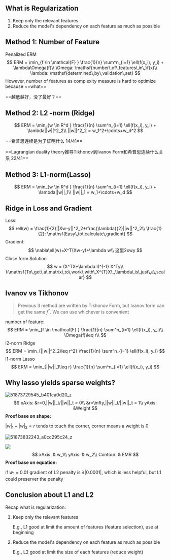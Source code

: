 ## What is Regularization

1. Keep only the relevant features
2. Reduce the model's dependency on each feature as much as possible

## Method 1:  Number of Feature

Penalized ERM
$$
ERM = \min_{f \in \mathcal{F} } \frac{1}{n} \sum^n_{i=1} \ell(f(x_i), y_i) + \lambda\Omega(f)\\
\Omega: \mathsf{number\,of\,features\,in\,}f(x)\\
\lambda: \mathsf{determined\,by\,validation\,set}
$$
However, number of features as complexity measure is hard to optimize because ==what==

==越低越好，没了最好？==

## Method 2: L2 -norm (Ridge)

$$
ERM = \min_{w \in R^d } \frac{1}{n} \sum^n_{i=1} \ell(f(x_i), y_i) + \lambda||w||^2_2\\
||w||^2_2 = w_1^2+\cdots+w_d^2
$$

==希普思连续是为了证明什么 14/41==

==Lagrangian duality theory推导Tikhonov到Ivanov Form和希普思连续什么关系 22/41==

## Method 3: L1-norm(Lasso)

$$
ERM = \min_{w \in R^d } \frac{1}{n} \sum^n_{i=1} \ell(f(x_i), y_i) + \lambda||w||_1\\
||w||_1 = w_1+\cdots+w_d
$$

## Ridge in Loss and Gradient

Loss:
$$
\ell(w) = \frac{1}{2}||Xw-y||^2_2+\frac{\lambda}{2}||w||^2_2\\
\frac{1}{2}: \mathsf{Easy\,to\,calculate\,gradient}
$$
Gradient:
$$
\nabla\ell(w)=X^T(Xw-y)+\lambda w\\
这里2xwy
$$
Close form Solution
$$
w = (X^TX+\lambda I)^{-1} X^Ty\\
I:\mathsf{To\,get\,a\,matrix\,to\,work\,with\,X^{T}X\,,\lambda\,is\,just\,a\,scalar}
$$

## Ivanov vs Tikhonov

> Previous 3 method are written by Tikhonov Form, but Ivanov form can get the same $f^*$. We can use whichever is convenient

number of feature:
$$
ERM = \min_{f \in \mathcal{F} } \frac{1}{n} \sum^n_{i=1} \ell(f(x_i), y_i)\\
\Omega(f)\leq r\\
$$
l2-norm Ridge
$$
ERM = \min_{||w||^2_2\leq r^2} \frac{1}{n} \sum^n_{i=1} \ell(f(x_i), y_i)
$$
l1-norm Lasso
$$
ERM = \min_{||w||_1\leq r} \frac{1}{n} \sum^n_{i=1} \ell(f(x_i), y_i)
$$


## Why lasso yields sparse weights?

![51873729545_b401ca0d20_z](https://raw.githubusercontent.com/Losiyu/image-bed/master/51873729545_b401ca0d20_z.jpg?token=ANF6TD23TGG4P7CYZ3HNSXTCBMXP4)
$$
xAxis:
&r=0,||w||_t/||w||_t = 0\\
&r=\infty,||w||_t/||w||_t = 1\\
yAxis: &Weight
$$
**Proof base on shape:**

$|w|_1+|w|_2=r$ tends to touch the corner, corner means a weight is 0

![51873832243_a0cc295c24_z](https://raw.githubusercontent.com/Losiyu/image-bed/master/51873832243_a0cc295c24_z.jpg?token=ANF6TD4IR3NU6A6UYXUJRRLCBMXSC)

![](https://raw.githubusercontent.com/Losiyu/image-bed/master/51874082159_de4f6107b5_m.jpg?token=ANF6TD3MHBAKZF2M3FWOUJTCBMXSC)
$$
xAxis: & w_1\\
yAxis: & w_2\\
Contour: & EMR
$$
**Proof base on equation:**

if $w_1$ = 0.01 gradient of L2 penalty is $\lambda |0.0001|$, which is less helpful, but L1 could preserver the penalty 

## Conclusion about L1 and L2

Recap what is regularization:

1. Keep only the relevant features

   E.g., L1 good at limit the amount of features (feature selection), use at beginning

2. Reduce the model's dependency on each feature as much as possible

   E.g., L2 good at limit the size of each features (reduce weight)
